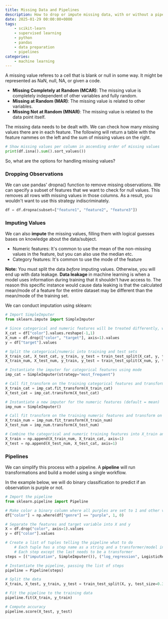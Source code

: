 ```yaml
---
title: Missing Data and Pipelines
description: How to drop or impute missing data, with or without a pipeline
date: 2025-01-29 00:00:00+0000
tags: 
    - scikit-learn
    - supervised learning
    - python
    - pandas
    - data preparation
    - pipelines
categories:
    - machine learning
---
```


A missing value referes to a cell that is blank or null in some way. It might be represented as NaN, null, NA, or given a code. 
* **Missing Completely at Random (MCAR)**: The missing value is completely independent of other variables and fully random. 
* **Missing at Random (MAR)**: The missing value is related to other variables. 
* **Missing Not at Random (MNAR)**: The missing value is related to the data point itself. 

The missing data needs to be dealt with. We can check how many missing values there are in each feature. The following will return a table with the feature nammes on the left and the sum of missing values on the right. 
```python
# Show missing values per column in ascending order of missing values
print(df.isna().sum().sort_values())
```

So, what are the options for handling missing values? 

### Dropping Observations

We can use pandas' dropna() function to remove missing observations. We can specify a subset of features that we want to check for null values. This removes all rows with missing values in those columns. As a result, you wouldn't want to use this strategy indiscriminately. 

```python
df = df.dropna(subset=["feature1", "feature2", "feature3"])
```

### Imputing Values

We can also **impute** the missing values, filling them with logical guesses bases on knowledge about the data/subject. 
* Numeric features: It's common to use the mean of the non-missing values in the feature, but you can also use the median etc. 
* Category features: It's common to use the mode of the feature

**Note:** You must split the data _before_ imputing values. Otherwise, you will end up with data leakage. **Data leakage** in machine learning is when a model uses information during training that it shouldn't have access to. The reason this specific instance would cause data leaking is that the calculated mean/mode of a feature for the entire dataset may be different than the mean/mode of the training set. 

We can conduct imputation using sklearn: 

```python
# Import SimpleImputer
from sklearn.impute import SimpleImputer

# Since categorical and numeric features will be treated differently, we separate them
X_cat = df["color"].values.reshape(-1,1)
X_num = df.drop(["color", "target"], axis=1).values
y = df["target"].values

# Split the categorical/numeric into training and test sets
X_train_cat, X_test_cat, y_train, y_test = train_test_split(X_cat, y, test_size=0.2, random_state=99)
X_train_num, X_test_num, y_train, y_test = train_test_split(X_num, y, test_size=0.2, random_state=99)

# Instantiate the imputer for categorical features using mode
imp_cat = SimpleImputer(strategy="most_frequent")

# Call fit_transform on the training categorical features and transform on the test categorical features
X_train_cat = imp_cat.fit_transform(X_train_cat)
X_test_cat = imp_cat.transform(X_test_cat)

# Instantiate a new imputer for the numeric features (default = mean)
imp_num = SimpleImputer()

# Call fit transform on the training numeric features and transform on the test numeric features
X_train_num = imp_num.fit_transform(X_train_num)
X_test_num = imp_num.transform(X_test_num)

# Combine the categorical and numeric training features into X_train and X_test
X_train = np.append(X_train_num, X_train_cat, axis=1)
X_test = np.append(X_test_num, X_test_cat, axis=1)
```

### Pipelines
We can simplify this process with a pipeline. A **pipeline** will run transformations and build a model using a single workflow. 

In the example below, we will do binary classification to predict if an observation is purple or not. 

```python
# Import the pipeline
from sklearn.pipeline import Pipeline

# Make color a binary column where all purples are set to 1 and other values are set to 0
df["color"] = np.where(df["genre"] == "purple", 1, 0)

# Separate the features and target variable into X and y
X = df.drop("color", axis=1).values
y = df["color"].values

# Create a list of tuples telling the pipeline what to do
    # Each tuple has a step name as a string and a transformer/model instantiation
    # Each step except the last needs to be a transformer
steps = [("imputation", SimpleImputer()), ("log_regression", LogisticRegression())]

# Instantiate the pipeline, passing the list of steps
pipeline = Pipeline(steps)

# Split the data
X_train, X_test, y_train, y_test = train_test_split(X, y, test_size=0.3, random_state=99)

# Fit the pipeline to the training data
pipeline.fit(X_train, y_train)

# Compute accuracy
pipeline.score(X_test, y_test)

```

